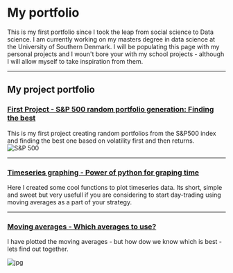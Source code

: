 # My portfolio

This is my first portfolio since I took the leap from social science to Data science. I am currently working on my masters degree in data science at the University of Southern Denmark. I will be populating this page with my personal projects and I woun't bore your with my school projects - although I will allow myself to take inspiration from them.

---
## My project portfolio


### [First Project - S&P 500 random portfolio generation: Finding the best](https://eirikurjonsson.github.io/pages/page1/StockRandom)
This is my first project creating random portfolios from the S&P500 index and finding the best one based on volatility first and then returns.
![S&P 500](https://external-content.duckduckgo.com/iu/?u=http%3A%2F%2F2.bp.blogspot.com%2F-HKPFrAmxxWo%2FThY1c_Up3NI%2FAAAAAAAAAeM%2FYdaqC8GzcIc%2Fs1600%2FStandardAndPoors500Logo.jpeg&f=1&nofb=1)

---

### [Timeseries graphing - Power of python for graping time](https://eirikurjonsson.github.io/pages/page2/timeseriesplots)

Here I created some cool functions to plot timeseries data. Its short, simple and sweet but very usefull if you are considering to start day-trading using moving averages as a part of your strategy.

---

### [Moving averages - Which averages to use?](https://github.com/EirikurJonsson/EirikurJonsson.github.io/blob/master/pages/page3/moving_averages)

I have plotted the moving averages - but how dow we know which is best - lets find out together.

![jpg](https://github.com/EirikurJonsson/EirikurJonsson.github.io/blob/master/images/dummy_thumbnail.jpg)


